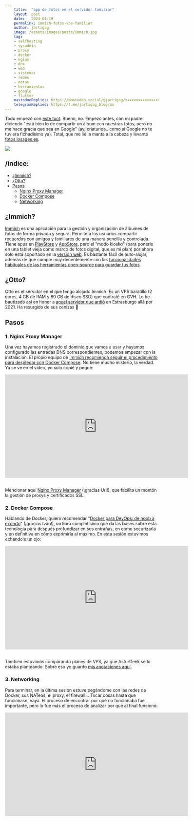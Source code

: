 ```yaml
---
    title:  "app de fotos en el servidor familiar"
    layout: post
    date:   2024-01-19
    permalink: immich-fotos-vps-familiar
    author: jartigag
    image: /assets/images/posts/immich.jpg
    tag:
    - selfhosting
    - sysadmin
    - proxy
    - docker
    - nginx
    - dns
    - web
    - sistemas
    - redes
    - notas
    - herramientas
    - google
    - flutter
    mastodonReplies: https://mastodon.social/@jartigag/xxxxxxxxxxxxxxxxxx
    telegramReplies: https://t.me/jartigag_blog/xx
---
```


Todo empezó con [este toot](https://mastodon.social/@jartigag/111681231334222433).
Bueno, no.
Empezó antes, con mi padre diciendo "está bien lo de compartir un álbum con nuestras fotos, pero no me hace gracia que sea en Google" (ay, criaturica.. como si Google no te tuviera fichadísimo ya).
Total, que me lié la manta a la cabeza y levanté [fotos.losages.es](https://fotos.losages.es).

![]({{site.baseurl}}/assets/images/posts/immich.png)

## /índice:
  * [¿Immich?](#immich)
  * [¿Otto?](#otto)
  * [Pasos](#pasos)
    * [Nginx Proxy Manager](#1-nginx-proxy-manager)
    * [Docker Compose](#2-docker-compose)
    * [Networking](#3-networking)

## ¿Immich?
[Immich](https://github.com/immich-app/immich) es una aplicación para la gestión y organización de álbumes de fotos de forma privada y segura.
Permite a los usuarios compartir recuerdos con amigos y familiares de una manera sencilla y controlada.
Tiene apps en [PlayStore](https://play.google.com/store/apps/details?id=app.alextran.immich) y [AppStore](https://apps.apple.com/es/app/immich/id1613945652), pero el "modo kiosko" (para ponerlo en una tablet vieja como marco de fotos digital, que es mi plan) por ahora solo está soportado en la [versión web](https://demo.immich.app).
Es bastante fácil de auto-alojar, además de que cumple muy decentemente con las [funcionalidades habituales de las herramientas open-source para guardar tus fotos](https://meichthys.github.io/foss_photo_libraries/).

## ¿Otto?
Otto es el servidor en el que tengo alojado Immich. Es un VPS baratillo (2 cores, 4 GB de RAM y 80 GB de disco SSD) que contraté en OVH.
Lo he bautizado así en honor a [aquel servidor que ardió]({{site.baseurl}}/tenias-backup-no#la-nube-está-en-la-tierra) en Estrasburgo allá por 2021.
Ha resurgido de sus cenizas 💪

## Pasos

### 1. Nginx Proxy Manager

Una vez hayamos registrado el dominio que vamos a usar y hayamos configurado las entradas DNS correspondientes, podemos empezar con la instalación.
El propio equipo de [Immich recomienda seguir el procedimiento para desplegar con Docker Compose](https://immich.app/docs/install/docker-compose).
No tiene mucho misterio, la verdad.
Ya se ve en el vídeo, yo solo copié y pegué:

<div class="static-video-wrap">
  <div class="static-video">
    <div style="text-align:center">
      <iframe src="https://player.twitch.tv/?video=2006808220&parent=jartigag.blog&autoplay=false" frameborder="0" allowfullscreen gesture="media" height="340" width="600"></iframe>
    </div><br/>
  </div>
</div>

Mencionar aquí [Nginx Proxy Manager](https://nginxproxymanager.com/) (¡gracias Uri!), que facilita un montón la gestión de proxys y certificados SSL.

### 2. Docker Compose

Hablando de Docker, quiero recomendar "[Docker para DevOps: de noob a experto](https://dockerparadevops.com)" (¡gracias Iván!),
un libro completísimo que da las bases sobre esta tecnología para después profundizar en sus entrañas, en cómo securizarla y en definitiva en cómo exprimirla al máximo.
En esta sesión estuvimos echándole un ojo:

<div class="static-video-wrap">
  <div class="static-video">
    <div style="text-align:center">
      <iframe src="https://player.twitch.tv/?video=2022370382&parent=jartigag.blog&autoplay=false" frameborder="0" allowfullscreen gesture="media" height="340" width="600"></iframe>
    </div><br/>
  </div>
</div>

También estuvimos comparando planes de VPS, ya que AsturGeek se lo estaba planteando.
Sobre eso yo guardo [mis anotaciones aquí](https://javier.artiga.es/notas/vps/).

### 3. Networking

Para terminar, en la última sesión estuve pegándome con las redes de Docker, sus NATeos, el proxy, el firewall...
Tocar cosas hasta que funcionase, vaya.
El proceso de encontrar por qué no funcionaba fue importante, pero lo fue más el proceso de analizar por qué al final funcionó:

<div class="static-video-wrap">
  <div class="static-video">
    <div style="text-align:center">
      <iframe src="https://player.twitch.tv/?video=2025847969&parent=jartigag.blog&autoplay=false" frameborder="0" allowfullscreen gesture="media" height="340" width="600"></iframe>
    </div><br/>
  </div>
</div>

